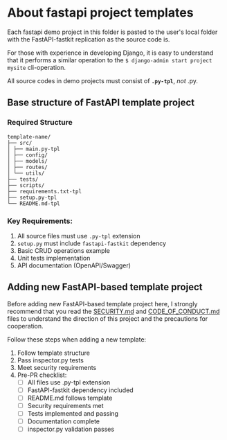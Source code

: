 # About fastapi project templates

Each fastapi demo project in this folder is pasted to the user's local folder with the FastAPI-fastkit replication as the source code is.

For those with experience in developing Django, it is easy to understand that it performs a similar operation to the `$ django-admin start project mysite` cli-operation.

All source codes in demo projects must consist of **`.py-tpl`**, _not_ .py.

## Base structure of FastAPI template project

### Required Structure

```
template-name/
├── src/
│ ├── main.py-tpl
│ ├── config/
│ ├── models/
│ ├── routes/
│ └── utils/
├── tests/
├── scripts/
├── requirements.txt-tpl
├── setup.py-tpl
└── README.md-tpl
```

### Key Requirements:

1. All source files must use `.py-tpl` extension
2. `setup.py` must include `fastapi-fastkit` dependency
3. Basic CRUD operations example
4. Unit tests implementation
5. API documentation (OpenAPI/Swagger)

## Adding new FastAPI-based template project

Before adding new FastAPI-based template project here, I strongly recommend that you read the
[SECURITY.md](../SECURITY.md) and [CODE_OF_CONDUCT.md](../CODE_OF_CONDUCT.md) files to understand
the direction of this project and the precautions for cooperation.

Follow these steps when adding a new template:

1. Follow template structure
2. Pass inspector.py tests
3. Meet security requirements
4. Pre-PR checklist:
   - [ ] All files use .py-tpl extension
   - [ ] FastAPI-fastkit dependency included
   - [ ] README.md follows template
   - [ ] Security requirements met
   - [ ] Tests implemented and passing
   - [ ] Documentation complete
   - [ ] inspector.py validation passes
